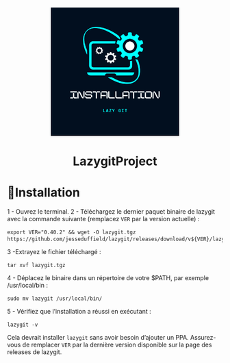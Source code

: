   <p align="center">
  <img src="../img/logo-install.png" alt="image" width="300" height="auto">
<h1 align="center">LazygitProject</h1>

# :bookmark_tabs:Installation

1 - Ouvrez le terminal.
2 - Téléchargez le dernier paquet binaire de lazygit avec la commande suivante (remplacez `VER` par la version actuelle) :
```
export VER="0.40.2" && wget -O lazygit.tgz https://github.com/jesseduffield/lazygit/releases/download/v${VER}/lazygit_${VER}_Linux_x86_64.tar.gz
```

3 -Extrayez le fichier téléchargé :
```
tar xvf lazygit.tgz
```
4 - Déplacez le binaire dans un répertoire de votre $PATH, par exemple /usr/local/bin :
```
sudo mv lazygit /usr/local/bin/
```
5 - Vérifiez que l’installation a réussi en exécutant :
```
lazygit -v
```
Cela devrait installer `lazygit` sans avoir besoin d’ajouter un PPA. Assurez-vous de remplacer `VER` par la dernière version disponible sur la page des releases de lazygit.